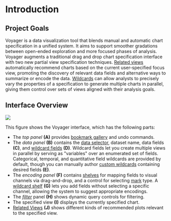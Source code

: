 # Introduction

## Project Goals

Voyager is a data visualization tool that blends manual and automatic chart specification in a unified system. It aims to support smoother gradations between open-ended exploration and more focused phases of analysis. Voyager augments a traditional drag and drop chart specification interface with two new partial view specification techniques. [Related views](visualizing-data/related-views/) automatically recommend charts based on the current user-specified focus view, promoting the discovery of relevant data fields and alternative ways to summarize or encode the data. [Wildcards](visualizing-data/wildcard-fields/) can allow analysts to precisely vary the properties of a specification to generate multiple charts in parallel, giving them control over sets of views aligned with their analysis goals.

## Interface Overview

![](.gitbook/assets/largeui.png)

This figure shows the Voyager interface, which has the following parts:

* The _top panel_ **\(A\)** provides [bookmark gallery](bookmark-gallery.md) and undo commands.
* The _data panel_ **\(B\)** contains the [data selector](load-data.md), dataset name, data fields **\(C\)**, and [wildcard fields](visualizing-data/wildcard-fields/) **\(D\)**. Wildcard fields let you create multiple views in parallel by serving as "variables" over an enumerated set of fields. Categorical, temporal, and quantitative field wildcards are provided by default, though you can manually author [custom wildcards](visualizing-data/wildcard-fields/custom-wildcard-fields.md) containing desired fields **\(E\)**.
* The _encoding panel_ **\(F\)** contains [shelves](https://data-voyager.gitbook.io/voyager/visualizing-data/specify-visual-encoding#encoding-shelves) for mapping fields to visual channels via drag-and-drop, and a control for selecting [mark](https://data-voyager.gitbook.io/voyager/visualizing-data/specify-visual-encoding#mark-selection) type. A [wildcard shelf](visualizing-data/wildcard-fields/wildcard-shelves.md) **\(G\)** lets you add fields without selecting a specific channel, allowing the system to suggest appropriate encodings.
* The [_filter_](visualizing-data/filter.md) panel **\(H\)** shows dynamic query controls for filtering.
* The specified view **\(I\)** displays the currently specified chart.
* [Related Views](visualizing-data/related-views/) **\(J\)** shows different kinds of recommended plots relevant to the specified view.


